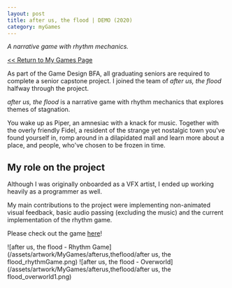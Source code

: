 ```yaml
---
layout: post
title: after us, the flood | DEMO (2020)
category: myGames
---
```

_A narrative game with rhythm mechanics._


<a href="/myGames"><< Return to My Games Page</a>

As part of the Game Design BFA, all graduating seniors are required to complete a senior capstone project. I joined the team of _after us, the flood_ halfway through the project. 

_after us, the flood_ is a narrative game with rhythm mechanics that explores themes of stagnation. 

You wake up as Piper, an amnesiac with a knack for music. Together with the overly friendly Fidel, a resident of the strange yet nostalgic town you've found yourself in, romp around in a dilapidated mall and learn more about a place, and people, who've chosen to be frozen in time.

## My role on the project
Although I was originally onboarded as a VFX artist, I ended up working heavily as a programmer as well. 

My main contributions to the project were implementing non-animated visual feedback, basic audio passing (excluding the music) and the current implementation of the rhythm game. 

Please check out the game [here](https://autf.itch.io/afterus-demo)!

![after us, the flood - Rhythm Game](/assets/artwork/MyGames/afterus,theflood/after us, the flood_rhythmGame.png) 
![after us, the flood - Overworld](/assets/artwork/MyGames/afterus,theflood/after us, the flood_overworld1.png)
